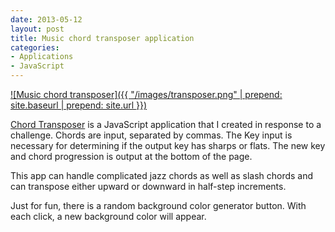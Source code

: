 ```yaml
---
date: 2013-05-12
layout: post
title: Music chord transposer application
categories:
- Applications
- JavaScript
---
```


[![Music chord transposer]({{ "/images/transposer.png" | prepend: site.baseurl | prepend: site.url }})](http://janmilosh.com/transposer)

[Chord Transposer](http://janmilosh.com/transposer) is a JavaScript application that I created in response to a challenge. Chords are input, separated by commas. The Key input is necessary for determining if the output key has sharps or flats. The new key and chord progression is output at the bottom of the page. 

This app can handle complicated jazz chords as well as slash chords and can transpose either upward or downward in half-step increments.

Just for fun, there is a random background color generator button. With each click, a new background color will appear.
